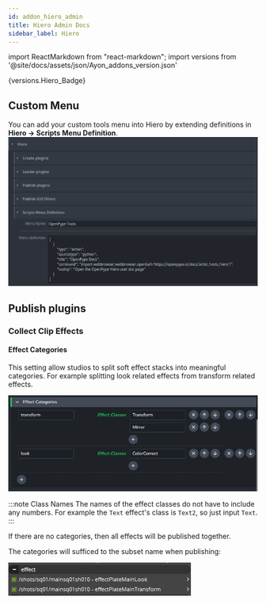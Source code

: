 ```yaml
---
id: addon_hiero_admin
title: Hiero Admin Docs
sidebar_label: Hiero
---
```


import ReactMarkdown from "react-markdown";
import versions from '@site/docs/assets/json/Ayon_addons_version.json'

<ReactMarkdown>
{versions.Hiero_Badge}
</ReactMarkdown>


## Custom Menu
You can add your custom tools menu into Hiero by extending definitions in **Hiero -> Scripts Menu Definition**.
![Custom menu definition](assets/hiero-admin_scriptsmenu.png)

## Publish plugins

### Collect Clip Effects

#### Effect Categories
This setting allow studios to split soft effect stacks into meaningful categories. For example splitting look related effects from transform related effects.

![](assets/hiero-admin_effect_categories.png)

:::note Class Names
The names of the effect classes do not have to include any numbers. For example the `Text` effect's class is `Text2`, so just input `Text`.
:::

If there are no categories, then all effects will be published together.

The categories will sufficed to the subset name when publishing:

![](assets/hiero-admin_effect_instances.png)
